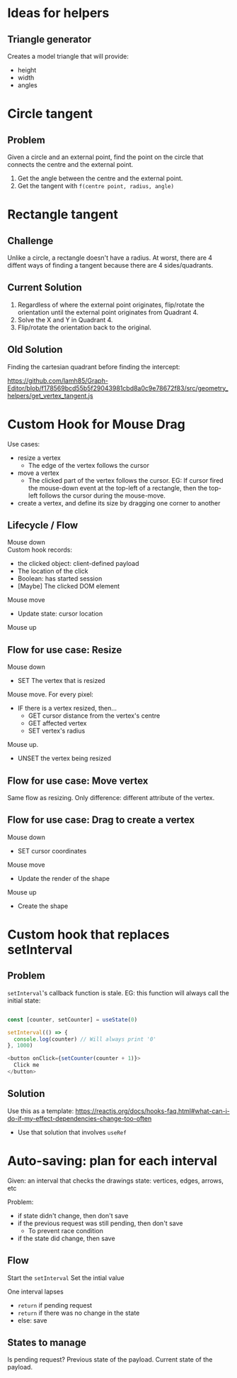 # Ideas for helpers

## Triangle generator

Creates a model triangle that will provide:
* height
* width
* angles

# Circle tangent

## Problem

Given a circle and an external point,
find the point on the circle that connects the centre and the external point.

1. Get the angle between the centre and the external point.
2. Get the tangent with `f(centre point, radius, angle)`

# Rectangle tangent

## Challenge

Unlike a circle, a rectangle doesn't have a radius. At worst, there are 4 diffent ways of finding a tangent because there are 4 sides/quadrants.

## Current Solution

1. Regardless of where the external point originates, flip/rotate the orientation until the external point originates from Quadrant 4.
2. Solve the X and Y in Quadrant 4.
3. Flip/rotate the orientation back to the original.

## Old Solution

Finding the cartesian quadrant before finding the intercept:

https://github.com/lamh85/Graph-Editor/blob/f178569bcd55b5f29043981cbd8a0c9e78672f83/src/geometry_helpers/get_vertex_tangent.js

# Custom Hook for Mouse Drag

Use cases:
* resize a vertex
  * The edge of the vertex follows the cursor
* move a vertex
  * The clicked part of the vertex follows the cursor. EG: If cursor fired the mouse-down event at the top-left of a rectangle, then the top-left follows the cursor during the mouse-move.
* create a vertex, and define its size by dragging one corner to another

## Lifecycle / Flow

Mouse down
<br/>Custom hook records:
* the clicked object: client-defined payload
* The location of the click
* Boolean: has started session
* [Maybe] The clicked DOM element

Mouse move
* Update state: cursor location

Mouse up

## Flow for use case: Resize

Mouse down
* SET The vertex that is resized

Mouse move. For every pixel:
* IF there is a vertex resized, then...
  * GET cursor distance from the vertex's centre
  * GET affected vertex
  * SET vertex's radius

Mouse up.
* UNSET the vertex being resized

## Flow for use case: Move vertex
Same flow as resizing. Only difference: different attribute of the vertex.

## Flow for use case: Drag to create a vertex
Mouse down
* SET cursor coordinates

Mouse move
* Update the render of the shape

Mouse up
* Create the shape

# Custom hook that replaces setInterval

## Problem

`setInterval`'s callback function is stale. EG: this function will always call the initial state:
```javascript

const [counter, setCounter] = useState(0)

setInterval(() => {
  console.log(counter) // Will always print '0'
}, 1000)

<button onClick={setCounter(counter + 1)}>
  Click me
</button>
```

## Solution

Use this as a template: https://reactjs.org/docs/hooks-faq.html#what-can-i-do-if-my-effect-dependencies-change-too-often
* Use that solution that involves `useRef`

# Auto-saving: plan for each interval

Given: an interval that checks the drawings state: vertices, edges, arrows, etc

Problem:
* if state didn't change, then don't save
* if the previous request was still pending, then don't save
  * To prevent race condition
* if the state did change, then save

## Flow

Start the `setInterval`
Set the intial value

One interval lapses
* `return` if pending request
* `return` if there was no change in the state
* else: save

## States to manage

Is pending request?
Previous state of the payload.
Current state of the payload.

